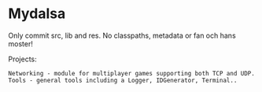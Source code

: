 Mydalsa
==========

Only commit src, lib and res. No classpaths, metadata or fan och hans moster!

Projects:

    Networking - module for multiplayer games supporting both TCP and UDP.
    Tools - general tools including a Logger, IDGenerator, Terminal..

